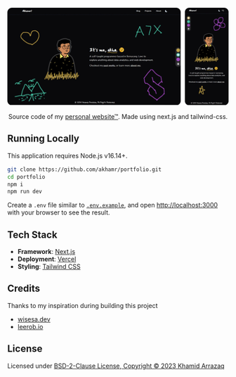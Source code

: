 <p align="center">
  <img src="/public/preview.png" alt='preview'>
</p>
<p align="center">
  Source code of my <a href='https://akhamr.me'>personal website™</a>. Made using next.js and tailwind-css.
</p>

## Running Locally

This application requires Node.js v16.14+.

```bash
git clone https://github.com/akhamr/portfolio.git
cd portfolio
npm i
npm run dev
```

Create a `.env` file similar to [`.env.example`](https://github.com/akhamr/portfolio/blob/master/.env.example), and open [http://localhost:3000](http://localhost:3000) with your browser to see the result.

## Tech Stack

- **Framework**: [Next.js](https://nextjs.org/)
- **Deployment**: [Vercel](https://vercel.com)
- **Styling**: [Tailwind CSS](https://tailwindcss.com)

## Credits

Thanks to my inspiration during building this project

- [wisesa.dev](https://wisesa.dev/)
- [leerob.io](https://leerob.io/)

## License

Licensed under [BSD-2-Clause License, Copyright :copyright: 2023 Khamid Arrazaq](./LICENSE)
